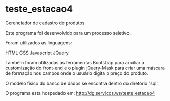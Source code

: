 # teste_estacao4
Gerenciador de cadastro de produtos

Este programa foi desenvolvido para um processo seletivo.

Foram utilizados as linguagens:

HTML
CSS
Javascript
JQuery

Também foram utilizadas as ferramentas Bootstrap para auxiliar a customização do front-end e o plugin jQuery-Mask para criar uma máscara de formação nos campos onde o usuário digita o preço do produto. 

O modelo físico do banco de dados se encontra dentro do diretório 'sql'.

O programa esta hospedado em: http://dg.servicos.ws/teste_estacao4
